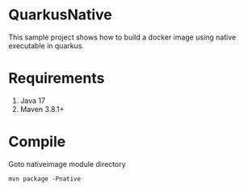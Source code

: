 # QuarkusNative

This sample project shows how to build
a docker image using native executable in quarkus.

# Requirements
1. Java 17
2. Maven 3.8.1+


# Compile
Goto nativeimage module directory

```shell
mvn package -Pnative